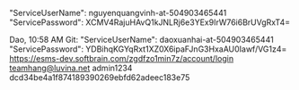 "ServiceUserName": nguyenquangvinh-at-504903465441
"ServicePassword": XCMV4RajuHAvQ1kJNLRj6e3YEx9IrW76i6BrUVgRxT4=

Dao, 10:58 AM
Git: 
"ServiceUserName": daoxuanhai-at-504903465441
"ServicePassword": YDBihqKGYqRxt1XZ0X6ipaFJnG3HxaAU0Iawf/VG1z4=
https://esms-dev.softbrain.com/zgdfzo1min7z/account/login
teamhang@luvina.net
admin1234
dcd34be4a1f874189390269ebfd62adeec183e75
